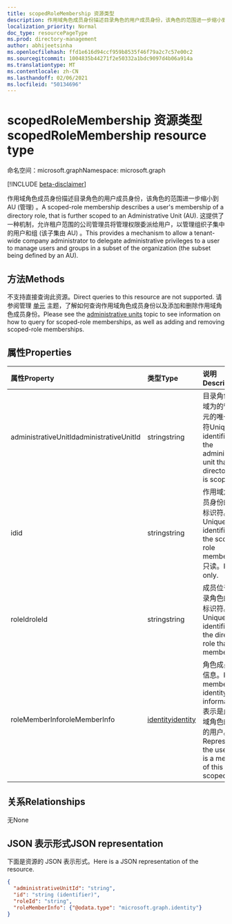```yaml
---
title: scopedRoleMembership 资源类型
description: 作用域角色成员身份描述目录角色的用户成员身份，该角色的范围进一步缩小到 AU (管理) 。  这提供了一种机制，允许租户范围的公司管理员将管理权限委派给用户，以管理组织子集中的用户和组 (由 AU 管理员定义的子集) 。
localization_priority: Normal
doc_type: resourcePageType
ms.prod: directory-management
author: abhijeetsinha
ms.openlocfilehash: ffd1e616d94ccf959b8535f46f79a2c7c57e00c2
ms.sourcegitcommit: 1004835b44271f2e50332a1bdc9097d4b06a914a
ms.translationtype: MT
ms.contentlocale: zh-CN
ms.lasthandoff: 02/06/2021
ms.locfileid: "50134696"
---
```

# <a name="scopedrolemembership-resource-type"></a><span data-ttu-id="102a3-104">scopedRoleMembership 资源类型</span><span class="sxs-lookup"><span data-stu-id="102a3-104">scopedRoleMembership resource type</span></span>

<span data-ttu-id="102a3-105">命名空间：microsoft.graph</span><span class="sxs-lookup"><span data-stu-id="102a3-105">Namespace: microsoft.graph</span></span>

[!INCLUDE [beta-disclaimer](../../includes/beta-disclaimer.md)]

<span data-ttu-id="102a3-106">作用域角色成员身份描述目录角色的用户成员身份，该角色的范围进一步缩小到 AU (管理) 。</span><span class="sxs-lookup"><span data-stu-id="102a3-106">A scoped-role membership describes a user's membership of a directory role, that is further scoped to an Administrative Unit (AU).</span></span>  <span data-ttu-id="102a3-107">这提供了一种机制，允许租户范围的公司管理员将管理权限委派给用户，以管理组织子集中的用户和组 (该子集由 AU) 。</span><span class="sxs-lookup"><span data-stu-id="102a3-107">This provides a mechanism to allow a tenant-wide company administrator to delegate administrative privileges to a user to manage users and groups in a subset of the organization (the subset being defined by an AU).</span></span>

## <a name="methods"></a><span data-ttu-id="102a3-108">方法</span><span class="sxs-lookup"><span data-stu-id="102a3-108">Methods</span></span>
<span data-ttu-id="102a3-109">不支持直接查询此资源。</span><span class="sxs-lookup"><span data-stu-id="102a3-109">Direct queries to this resource are not supported.</span></span>  <span data-ttu-id="102a3-110">请参阅管理 [单元](administrativeunit.md) 主题，了解如何查询作用域角色成员身份以及添加和删除作用域角色成员身份。</span><span class="sxs-lookup"><span data-stu-id="102a3-110">Please see the [administrative units](administrativeunit.md) topic to see information on how to query for scoped-role memberships, as well as adding and removing scoped-role memberships.</span></span>

## <a name="properties"></a><span data-ttu-id="102a3-111">属性</span><span class="sxs-lookup"><span data-stu-id="102a3-111">Properties</span></span>
| <span data-ttu-id="102a3-112">属性</span><span class="sxs-lookup"><span data-stu-id="102a3-112">Property</span></span>   | <span data-ttu-id="102a3-113">类型</span><span class="sxs-lookup"><span data-stu-id="102a3-113">Type</span></span> | <span data-ttu-id="102a3-114">说明</span><span class="sxs-lookup"><span data-stu-id="102a3-114">Description</span></span> |
|:---------------|:--------|:----------|
|<span data-ttu-id="102a3-115">administrativeUnitId</span><span class="sxs-lookup"><span data-stu-id="102a3-115">administrativeUnitId</span></span>|<span data-ttu-id="102a3-116">string</span><span class="sxs-lookup"><span data-stu-id="102a3-116">string</span></span>|<span data-ttu-id="102a3-117">目录角色作用域为的管理单元的唯一标识符</span><span class="sxs-lookup"><span data-stu-id="102a3-117">Unique identifier for the administrative unit that the directory role is scoped to</span></span>|
|<span data-ttu-id="102a3-118">id</span><span class="sxs-lookup"><span data-stu-id="102a3-118">id</span></span>|<span data-ttu-id="102a3-119">string</span><span class="sxs-lookup"><span data-stu-id="102a3-119">string</span></span>| <span data-ttu-id="102a3-120">作用域角色成员身份的唯一标识符。</span><span class="sxs-lookup"><span data-stu-id="102a3-120">Unique identifier for the scoped-role membership.</span></span> <span data-ttu-id="102a3-121">只读。</span><span class="sxs-lookup"><span data-stu-id="102a3-121">Read-only.</span></span>|
|<span data-ttu-id="102a3-122">roleId</span><span class="sxs-lookup"><span data-stu-id="102a3-122">roleId</span></span>|<span data-ttu-id="102a3-123">string</span><span class="sxs-lookup"><span data-stu-id="102a3-123">string</span></span>| <span data-ttu-id="102a3-124">成员位于的目录角色的唯一标识符。</span><span class="sxs-lookup"><span data-stu-id="102a3-124">Unique identifier for the directory role that the member is in.</span></span>|
|<span data-ttu-id="102a3-125">roleMemberInfo</span><span class="sxs-lookup"><span data-stu-id="102a3-125">roleMemberInfo</span></span>|[<span data-ttu-id="102a3-126">identity</span><span class="sxs-lookup"><span data-stu-id="102a3-126">identity</span></span>](identity.md)| <span data-ttu-id="102a3-127">角色成员标识信息。</span><span class="sxs-lookup"><span data-stu-id="102a3-127">Role member identity information.</span></span> <span data-ttu-id="102a3-128">表示是此作用域角色的成员的用户。</span><span class="sxs-lookup"><span data-stu-id="102a3-128">Represents the user that is a member of this scoped-role.</span></span>|

## <a name="relationships"></a><span data-ttu-id="102a3-129">关系</span><span class="sxs-lookup"><span data-stu-id="102a3-129">Relationships</span></span>
<span data-ttu-id="102a3-130">无</span><span class="sxs-lookup"><span data-stu-id="102a3-130">None</span></span>


## <a name="json-representation"></a><span data-ttu-id="102a3-131">JSON 表示形式</span><span class="sxs-lookup"><span data-stu-id="102a3-131">JSON representation</span></span>

<span data-ttu-id="102a3-132">下面是资源的 JSON 表示形式。</span><span class="sxs-lookup"><span data-stu-id="102a3-132">Here is a JSON representation of the resource.</span></span>

<!-- {
  "blockType": "resource",
  "optionalProperties": [

  ],
  "@odata.type": "microsoft.graph.scopedRoleMembership"
}-->

```json
{
  "administrativeUnitId": "string",
  "id": "string (identifier)",
  "roleId": "string",
  "roleMemberInfo": {"@odata.type": "microsoft.graph.identity"}
}

```

<!-- uuid: 8fcb5dbc-d5aa-4681-8e31-b001d5168d79
2015-10-25 14:57:30 UTC -->
<!--
{
  "type": "#page.annotation",
  "description": "scopedRoleMembership resource",
  "keywords": "",
  "section": "documentation",
  "tocPath": "",
  "suppressions": []
}
-->


